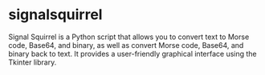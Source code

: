 # signalsquirrel
Signal Squirrel is a Python script that allows you to convert text to Morse code, Base64, and binary, as well as convert Morse code, Base64, and binary back to text.  It provides a user-friendly graphical interface using the Tkinter library.
